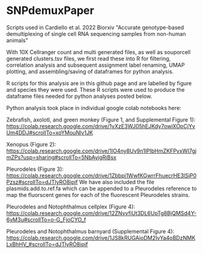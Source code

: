 # SNPdemuxPaper
Scripts used in Cardiello et al. 2022 Biorxiv "Accurate genotype-based demultiplexing of single cell RNA sequencing samples from non-human animals" 

With 10X Cellranger count and multi generated files, as well as souporcell generated clusters.tsv files, we first read these into R for filtering,
correlation analysis and subsequent assignment label renaming, UMAP plotting, and assembling/saving of dataframes for python analysis.

R scripts for this analysis are in this github page and are labelled by figure and species they were used. These R scripts were used to produce the 
dataframe files needed for python analyses posted below. 

Python analysis took place in individual google colab notebooks here:

Zebrafish, axolotl, and green monkey (Figure 1, and Supplemental Figure 1): https://colab.research.google.com/drive/1yXzE3WJ05hEJKdy7owiXOpCjYvUm4DDJ#scrollTo=xoYMouNlv1JK

Xenopus (Figure 2): https://colab.research.google.com/drive/1lO4ny8Uv9n1lPIbHmZKFPyxWI7gjmZPs?usp=sharing#scrollTo=5NbAyigRiBsx

Pleurodeles (Figure 3): https://colab.research.google.com/drive/1Zbbpi1WwfKGwrrFhuecrHE3lSjP0Pzsz#scrollTo=dJTlyRO8ipjf
We have also included the file plasmids.add.to.ref.fa which can be appended to a Pleurodeles reference to map the fluorscent genes for each of the fluorescent Pleurodeles strains.

Pleurodeles and Notophthalmus cellplex (Figure 4): https://colab.research.google.com/drive/12ZNvvfiUt3DL6UpTg8BjQMSd4Y-6yM3u#scrollTo=o-G_FjoCYO_f

Pleurodeles and Notophthalmus barnyard (Supplemental Figure 4): https://colab.research.google.com/drive/1JS8kRUGAioDM2IvYa4oBDzNMKLxBhHV_#scrollTo=dJTlyRO8ipjf
